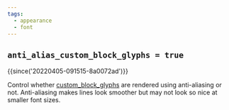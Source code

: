 ```yaml
---
tags:
  - appearance
  - font
---
```


## `anti_alias_custom_block_glyphs = true`

{{since('20220405-091515-8a0072ad')}}

Control whether [custom_block_glyphs](custom_block_glyphs.md) are rendered
using anti-aliasing or not.  Anti-aliasing makes lines look smoother but may
not look so nice at smaller font sizes.
